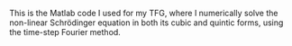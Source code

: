 This is the Matlab code I used for my TFG, where I numerically solve the non-linear Schrödinger equation in both its cubic and quintic forms, using the time-step Fourier method.
